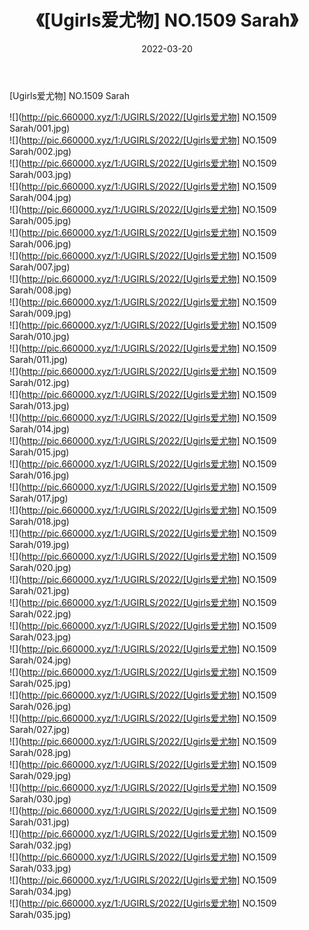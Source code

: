 ﻿---
layout: post
title:  《[Ugirls爱尤物] NO.1509 Sarah》
date:   2022-03-20
img: http://pic.660000.xyz/1:/UGIRLS/2022/[Ugirls爱尤物] NO.1509 Sarah/000.jpg
categories: [美女, 清纯, 唯美]
---

[Ugirls爱尤物] NO.1509 Sarah

 ![](http://pic.660000.xyz/1:/UGIRLS/2022/[Ugirls爱尤物] NO.1509 Sarah/001.jpg) <br>![](http://pic.660000.xyz/1:/UGIRLS/2022/[Ugirls爱尤物] NO.1509 Sarah/002.jpg) <br>![](http://pic.660000.xyz/1:/UGIRLS/2022/[Ugirls爱尤物] NO.1509 Sarah/003.jpg) <br>![](http://pic.660000.xyz/1:/UGIRLS/2022/[Ugirls爱尤物] NO.1509 Sarah/004.jpg) <br>![](http://pic.660000.xyz/1:/UGIRLS/2022/[Ugirls爱尤物] NO.1509 Sarah/005.jpg) <br>![](http://pic.660000.xyz/1:/UGIRLS/2022/[Ugirls爱尤物] NO.1509 Sarah/006.jpg) <br>![](http://pic.660000.xyz/1:/UGIRLS/2022/[Ugirls爱尤物] NO.1509 Sarah/007.jpg) <br>![](http://pic.660000.xyz/1:/UGIRLS/2022/[Ugirls爱尤物] NO.1509 Sarah/008.jpg) <br>![](http://pic.660000.xyz/1:/UGIRLS/2022/[Ugirls爱尤物] NO.1509 Sarah/009.jpg) <br>![](http://pic.660000.xyz/1:/UGIRLS/2022/[Ugirls爱尤物] NO.1509 Sarah/010.jpg) <br>![](http://pic.660000.xyz/1:/UGIRLS/2022/[Ugirls爱尤物] NO.1509 Sarah/011.jpg) <br>![](http://pic.660000.xyz/1:/UGIRLS/2022/[Ugirls爱尤物] NO.1509 Sarah/012.jpg) <br>![](http://pic.660000.xyz/1:/UGIRLS/2022/[Ugirls爱尤物] NO.1509 Sarah/013.jpg) <br>![](http://pic.660000.xyz/1:/UGIRLS/2022/[Ugirls爱尤物] NO.1509 Sarah/014.jpg) <br>![](http://pic.660000.xyz/1:/UGIRLS/2022/[Ugirls爱尤物] NO.1509 Sarah/015.jpg) <br>![](http://pic.660000.xyz/1:/UGIRLS/2022/[Ugirls爱尤物] NO.1509 Sarah/016.jpg) <br>![](http://pic.660000.xyz/1:/UGIRLS/2022/[Ugirls爱尤物] NO.1509 Sarah/017.jpg) <br>![](http://pic.660000.xyz/1:/UGIRLS/2022/[Ugirls爱尤物] NO.1509 Sarah/018.jpg) <br>![](http://pic.660000.xyz/1:/UGIRLS/2022/[Ugirls爱尤物] NO.1509 Sarah/019.jpg) <br>![](http://pic.660000.xyz/1:/UGIRLS/2022/[Ugirls爱尤物] NO.1509 Sarah/020.jpg) <br>![](http://pic.660000.xyz/1:/UGIRLS/2022/[Ugirls爱尤物] NO.1509 Sarah/021.jpg) <br>![](http://pic.660000.xyz/1:/UGIRLS/2022/[Ugirls爱尤物] NO.1509 Sarah/022.jpg) <br>![](http://pic.660000.xyz/1:/UGIRLS/2022/[Ugirls爱尤物] NO.1509 Sarah/023.jpg) <br>![](http://pic.660000.xyz/1:/UGIRLS/2022/[Ugirls爱尤物] NO.1509 Sarah/024.jpg) <br>![](http://pic.660000.xyz/1:/UGIRLS/2022/[Ugirls爱尤物] NO.1509 Sarah/025.jpg) <br>![](http://pic.660000.xyz/1:/UGIRLS/2022/[Ugirls爱尤物] NO.1509 Sarah/026.jpg) <br>![](http://pic.660000.xyz/1:/UGIRLS/2022/[Ugirls爱尤物] NO.1509 Sarah/027.jpg) <br>![](http://pic.660000.xyz/1:/UGIRLS/2022/[Ugirls爱尤物] NO.1509 Sarah/028.jpg) <br>![](http://pic.660000.xyz/1:/UGIRLS/2022/[Ugirls爱尤物] NO.1509 Sarah/029.jpg) <br>![](http://pic.660000.xyz/1:/UGIRLS/2022/[Ugirls爱尤物] NO.1509 Sarah/030.jpg) <br>![](http://pic.660000.xyz/1:/UGIRLS/2022/[Ugirls爱尤物] NO.1509 Sarah/031.jpg) <br>![](http://pic.660000.xyz/1:/UGIRLS/2022/[Ugirls爱尤物] NO.1509 Sarah/032.jpg) <br>![](http://pic.660000.xyz/1:/UGIRLS/2022/[Ugirls爱尤物] NO.1509 Sarah/033.jpg) <br>![](http://pic.660000.xyz/1:/UGIRLS/2022/[Ugirls爱尤物] NO.1509 Sarah/034.jpg) <br>![](http://pic.660000.xyz/1:/UGIRLS/2022/[Ugirls爱尤物] NO.1509 Sarah/035.jpg) <br>